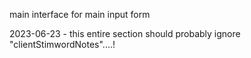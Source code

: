 main interface for main input form

2023-06-23 - this entire section should probably ignore   "clientStimwordNotes"....!
